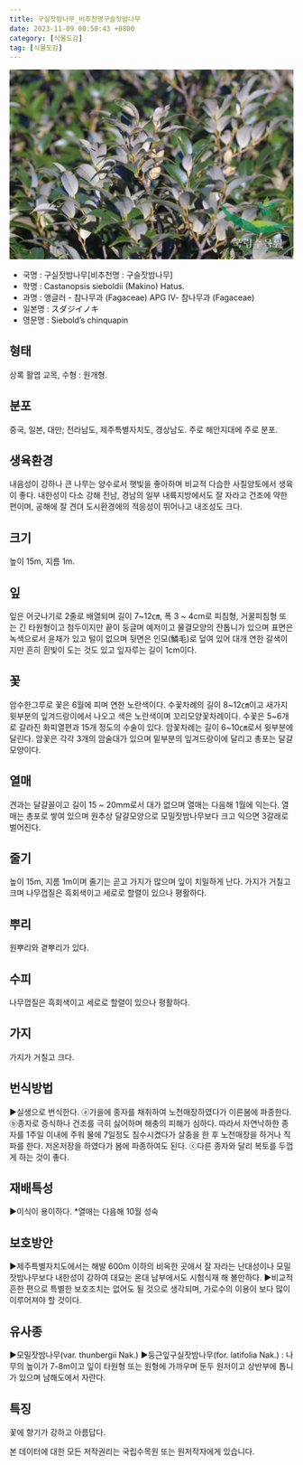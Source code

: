 ```yaml
---
title: 구실잣밤나무_비추천명구슬잣밤나무
date: 2023-11-09 00:50:43 +0800
category: [식물도감]
tag: [식물도감]
---
```




![구실잣밤나무[비추천명 : 구슬잣밤나무]](/assets/img/fileUpload/plants/basic/Fagaceae/Castanopsis/6496/1_th2.JPG)
- 국명 : 구실잣밤나무[비추천명 : 구슬잣밤나무]
- 학명 : Castanopsis sieboldii (Makino) Hatus.
- 과명 : 앵글러 - 참나무과 (Fagaceae) APG Ⅳ- 참나무과 (Fagaceae)
- 일본명 : スダジイノキ
- 영문명 : Siebold’s chinquapin


## 형태
상록 활엽 교목, 수형 : 원개형.
## 분포
중국, 일본, 대만; 전라남도, 제주특별자치도, 경상남도. 주로 해안지대에 주로 분포.
## 생육환경
내음성이 강하나 큰 나무는 양수로서 햇빛을 좋아하며 비교적 다습한 사질양토에서 생육이 좋다. 내한성이 다소 강해 전남, 경남의 일부 내륙지방에서도 잘 자라고 건조에 약한편이며, 공해에 잘 견뎌 도시환경에의 적응성이 뛰어나고 내조성도 크다.
## 크기
높이 15m, 지름 1m. 
## 잎
잎은 어긋나기로 2줄로 배열되며 길이 7~12㎝, 폭 3 ~ 4cm로 피침형, 거꿀피침형 또는 긴 타원형이고 첨두이지만 끝이 둥글며 예저이고 물결모양의 잔톱니가 있으며 표면은 녹색으로서 윤채가 있고 털이 없으며 뒷면은 인모(鱗毛)로 덮여 있어 대개 연한 갈색이지만 흔히 흰빛이 도는 것도 있고 잎자루는 길이 1cm이다.
## 꽃
암수한그루로 꽃은 6월에 피며 연한 노란색이다. 수꽃차례의 길이 8~12㎝이고 새가지 윗부분의 잎겨드랑이에서 나오고 색은 노란색이며 꼬리모양꽃차례이다.  수꽃은 5~6개로 갈라진 화피열편과 15개 정도의 수술이 있다. 암꽃차례는 길이 6~10㎝로서 윗부분에 달린다. 암꽃은 각각 3개의 암술대가 있으며 밑부분의 잎겨드랑이에 달리고 총포는 달걀모양이다.
## 열매
견과는 달걀꼴이고 길이 15 ~ 20mm로서 대가 없으며 열매는 다음해 1월에 익는다. 열매는 총포로 쌓여 있으며 원추상 달걀모양으로 모밀잣밤나무보다 크고 익으면 3갈래로 벌어진다.
## 줄기
높이 15m, 지름 1m이며 줄기는 곧고 가지가 많으며 잎이 치밀하게 난다. 가지가 거칠고 크며 나무껍질은 흑회색이고 세로로 할렬이 있으나 평활하다.
## 뿌리
원뿌리와 곁뿌리가 있다.
## 수피
나무껍질은 흑회색이고 세로로 할렬이 있으나 평활하다.
## 가지
가지가 거칠고 크다.
## 번식방법
▶실생으로 번식한다. 
ⓐ가을에 종자를 채취하여 노천매장하였다가 이른봄에 파종한다.
ⓑ종자로 증식하나 건조를 극히 싫어하며 해충의 피해가 심하다. 따라서 자연낙하한 종자를 1주일 이내에 주워 물에 7일정도 침수시켰다가 살충을 한 후 노천매장을 하거나 직파를 한다. 저온저장을 하였다가 봄에 파종하여도 된다. 
ⓒ다른 종자와 달리 복토를 두껍게 하는 것이 좋다.
## 재배특성
▶이식이 용이하다.
*열매는 다음해 10월 성숙
## 보호방안
▶제주특별자치도에서는 해발 600m 이하의 비옥한 곳에서 잘 자라는 난대성이나 모밀잣밤나무보다 내한성이 강하여 대묘는 온대 남부에서도 시험식재 해 볼만하다. 
▶비교적 흔한 편으로 특별한 보호조치는 없어도 될 것으로 생각되며, 가로수의 이용이 보다 많이 이루어져야 할 것이다.
## 유사종
▶모밀잣밤나무(var. thunbergii Nak.)
▶둥근잎구실잣밤나무(for. latifolia Nak.) : 나무의 높이가 7-8m이고 잎이 타원형 또는 원형에 가까우며 둔두 원저이고 상반부에 톱니가 있으며 남해도에서 자란다.
## 특징
꽃에 향기가 강하고 아름답다.






본 데이터에 대한 모든 저작권리는 국립수목원 또는 원저작자에게 있습니다.
